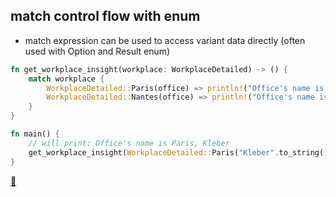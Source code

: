 ## match control flow with enum

* match expression can be used to access variant data directly (often used with Option and Result enum)

```Rust
fn get_workplace_insight(workplace: WorkplaceDetailed) -> () { 
    match workplace {
        WorkplaceDetailed::Paris(office) => println!("Office's name is Paris, {}", office),
        WorkplaceDetailed::Nantes(office) => println!("Office's name is Nantes, {}", office),
    }
}

fn main() {
    // will print: Office's name is Paris, Kleber
    get_workplace_insight(WorkplaceDetailed::Paris("Kleber".to_string()));
}
```

[📒](https://doc.rust-lang.org/book/ch06-02-match.html)